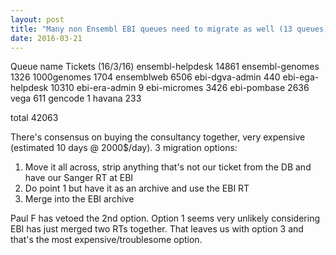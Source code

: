 ```yaml
---
layout: post
title: "Many non Ensembl EBI queues need to migrate as well (13 queues)."
date: 2016-03-21
---
```


Queue name	Tickets (16/3/16)
ensembl-helpdesk	14861
ensembl-genomes	1326
1000genomes	1704
ensemblweb	6506
ebi-dgva-admin	440
ebi-ega-helpdesk	10310
ebi-era-admin	9
ebi-micromes	3426
ebi-pombase	2636
vega	611
gencode	1
havana	233
	
total	42063


There's consensus on buying the consultancy together, very expensive (estimated 10 days @ 2000$/day). 
3 migration options:
1. Move it all across, strip anything that's not our ticket from the DB and have our Sanger RT at EBI
2. Do point 1 but have it as an archive and use the EBI RT
3. Merge into the EBI archive

Paul F has vetoed the 2nd option. Option 1 seems very unlikely considering EBI has just merged two RTs together. That leaves us with option 3 and that's the most expensive/troublesome option.

